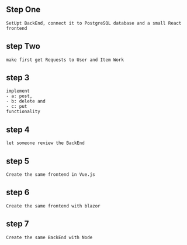 ## Step One
    SetUpt BackEnd, connect it to PostgreSQL database and a small React frontend
## step Two
    make first get Requests to User and Item Work
## step 3 
    implement 
    - a: post, 
    - b: delete and 
    - c: put 
    functionality 
## step 4
    let someone review the BackEnd
## step 5
    Create the same frontend in Vue.js
## step 6
    Create the same frontend with blazor
## step 7
    Create the same BackEnd with Node